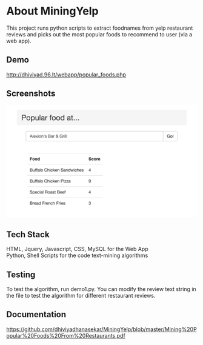 # About MiningYelp
This project runs python scripts to extract foodnames from yelp restaurant reviews and picks out the most popular foods to recommend to user (via a web app).

## Demo
http://dhiviyad.96.lt/webapp/popular_foods.php

## Screenshots
![Git issues list](readme_images/popular_foods.png)

## Tech Stack
HTML, Jquery, Javascript, CSS, MySQL for the Web App  
Python, Shell Scripts for the code text-mining algorithms

## Testing
To test the algorithm, run demo1.py. You can modify the review text string in the file to test the algorithm for different restaurant reviews.

## Documentation
https://github.com/dhiviyadhanasekar/MiningYelp/blob/master/Mining%20Popular%20Foods%20From%20Restaurants.pdf
